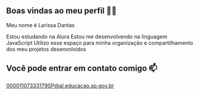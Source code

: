 ## Boas vindas ao meu perfil 💙💙

Meu nome é Larissa Dantas

Estou estudando na Alura
Estou me desenvolvendo na linguagem JavaScript
Utilizo esse espaço para minha organização e compartilhamento dos meu projetos desenvolvidos

## Você pode entrar em contato comigo 📫
00001107333179SP@al.educacao.sp.gov.br

